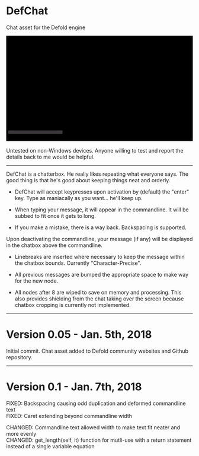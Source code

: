 # DefChat
Chat asset for the Defold engine

![alt text](https://raw.githubusercontent.com/GamingBud/DefChat/master/misc/DEF_CHAT.gif)

Untested on non-Windows devices. Anyone willing to test and report the details back to me would be helpful.

-----------------------------------------------------------------------------------------------
DefChat is a chatterbox. He really likes repeating what everyone says. The good thing is that he's good about keeping things neat and orderly.

* DefChat will accept keypresses upon activation by (default) the "enter" key. Type as maniacally as you want... he'll keep up.

* When typing your message, it will appear in the commandline. It will be subbed to fit once it gets to long.

* If you make a mistake, there is a way back. Backspacing is supported.

Upon deactivating the commandline, your message (if any) will be displayed in the chatbox above the commandline.

* Linebreaks are inserted where necessary to keep the message within the chatbox bounds. Currently "Character-Precise".

* All previous messages are bumped the appropriate space to make way for the new node.

* All nodes after 8 are wiped to save on memory and processing. This also provides shielding from the chat taking over the screen because chatbox cropping is currently not implemented.

------

# Version 0.05 - Jan. 5th, 2018

Initial commit. Chat asset added to Defold community websites and Github repository.

------

# Version 0.1 - Jan. 7th, 2018

FIXED: Backspacing causing odd duplication and deformed commandline text  
FIXED: Caret extending beyond commandline width

CHANGED: Commandline text allowed width to make text fit neater and more evenly  
CHANGED: get_length(self, it) function for mutli-use with a return statement instead of a single variable equation
